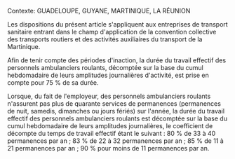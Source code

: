 Contexte: GUADELOUPE, GUYANE, MARTINIQUE, LA RÉUNION

Les dispositions du présent article s'appliquent aux entreprises de transport sanitaire entrant dans le champ d'application de la convention collective des transports routiers et des activités auxiliaires du transport de la Martinique.

Afin de tenir compte des périodes d'inaction, la durée du travail effectif des personnels ambulanciers roulants, décomptée sur la base du cumul hebdomadaire de leurs amplitudes journalières d'activité, est prise en compte pour 75 % de sa durée.

Lorsque, du fait de l'employeur, des personnels ambulanciers roulants n'assurent pas plus de quarante services de permanences (permanences de nuit, samedis, dimanches ou jours fériés) sur l'année, la durée du travail effectif des personnels ambulanciers roulants est décomptée sur la base du cumul hebdomadaire de leurs amplitudes journalières, le coefficient de décompte du temps de travail effectif étant le suivant : 80 % de 33 à 40 permanences par an ; 83 % de 22 à 32 permanences par an ; 85 % de 11 à 21 permanences par an ; 90 % pour moins de 11 permanences par an.